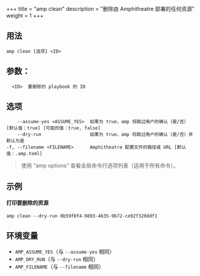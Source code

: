 +++
title = "amp clean"
description = "删除由 Amphitheatre 部署的任何资源"
weight = 1
+++

## 用法
```
amp clean [选项] <ID>
```

## 参数：
```
  <ID>  要删除的 playbook 的 ID
```

## 选项
```
    --assume-yes <ASSUME_YES>  如果为 true，amp 将跳过用户的确认（是/否） [默认值：true] [可能的值：true, false]
    --dry-run                  如果为 true，amp 将跳过用户的确认（是/否）并默认为是
-f, --filename <FILENAME>      Amphitheatre 配置文件的路径或 URL [默认值：.amp.toml]
```

> 使用 "amp options" 查看全局命令行选项列表（适用于所有命令）。

## 示例

#### 打印要删除的资源
```
amp clean --dry-run 0b59f0f4-9893-4635-9b72-ce92f320ddf1
```

## 环境变量

* `AMP_ASSUME_YES`（与 `--assume-yes` 相同）
* `AMP_DRY_RUN`（与 `--dry-run` 相同）
* `AMP_FILENAME`（与 `--filename` 相同）
